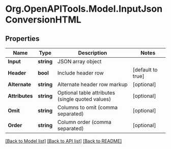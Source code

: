 # Org.OpenAPITools.Model.InputJsonConversionHTML
## Properties

Name | Type | Description | Notes
------------ | ------------- | ------------- | -------------
**Input** | **string** | JSON array object | 
**Header** | **bool** | Include header row | [default to true]
**Alternate** | **string** | Alternate header row markup | [optional] 
**Attributes** | **string** | Optional table attributes (single quoted values) | [optional] 
**Omit** | **string** | Columns to omit (comma separated) | [optional] 
**Order** | **string** | Column order (comma separated) | [optional] 

[[Back to Model list]](../README.md#documentation-for-models) [[Back to API list]](../README.md#documentation-for-api-endpoints) [[Back to README]](../README.md)

